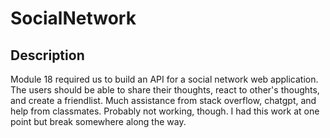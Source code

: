 # SocialNetwork

## Description

Module 18 required us to build an API for a social network web application. The users should be able to share their thoughts, react to other's thoughts, and create a friendlist. Much assistance from stack overflow, chatgpt, and help from classmates. Probably not working, though. I had this work at one point but break somewhere along the way. 
